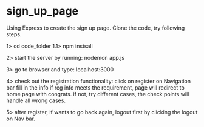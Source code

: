 # sign_up_page
Using Express to create the sign up page.
Clone the code, try following steps.

1> cd code_folder
  1.1> npm instsall

2> start the server by running:
nodemon app.js

3> go to browser and type:
localhost:3000

4> check out the registration functionality:
click on register on Navigation bar
fill in the info 
if reg info meets the requirement, page will redirect to home page with congrats.
if not, try different cases, the check points will handle all wrong cases.

5> after register, if wants to go back again, logout first
   by clicking the logout on Nav bar.
   
